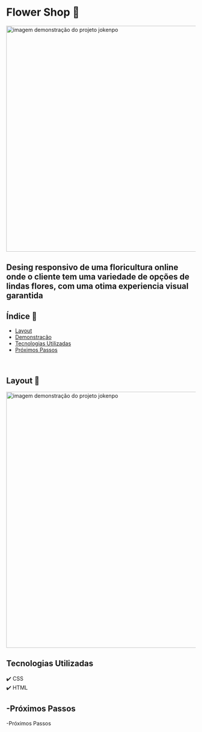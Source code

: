 # Flower Shop 🌺


<img src="https://github.com/camylla14/E-Commerce-Flower-Shop/assets/150981282/8a2da67f-b537-4f68-a14d-82f2494541d8" alt="imagem demonstração do projeto jokenpo" width="600" >



## Desing responsivo de uma floricultura online onde o cliente tem uma variedade de opções de lindas flores, com uma otima experiencia visual garantida

## Índice 🔎
- [Layout](#Layout)
- [Demonstração](#)
- [Tecnologias Utilizadas](#-tecnologias-utilizadas)
- [Próximos Passos](#-próximos-passos)


<br>


## Layout 📲
<img src="https://github.com/camylla14/E-Commerce-Flower-Shop/assets/150981282/67032623-2404-461e-8e33-f11286007692" alt="imagem demonstração do projeto jokenpo" width="680" >

## Tecnologias Utilizadas

✔️ CSS
<br>
✔️ HTML

## -Próximos Passos
-Próximos Passos
